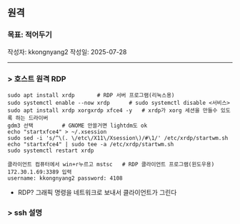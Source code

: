 ## 원격

### 목표: 적어두기
작성자: kkongnyang2 작성일: 2025-07-28

---
### > 호스트 원격 RDP

```
sudo apt install xrdp       # RDP 서버 프로그램(리눅스용)
sudo systemctl enable --now xrdp      # sudo systemctl disable <서비스>
sudo apt install xrdp xorgxrdp xfce4 -y   # xrdp가 xorg 세션을 만들수 있도록 하는 드라이버
gdm3 선택         # GNOME 안쓸거면 lightdm도 ok
echo "startxfce4" > ~/.xsession
sudo sed -i 's/^\(. \/etc\/X11\/Xsession\)/#\1/' /etc/xrdp/startwm.sh
echo "startxfce4" | sudo tee -a /etc/xrdp/startwm.sh
sudo systemctl restart xrdp
```
```
클라이언트 컴퓨터에서 win+r누르고 mstsc   # RDP 클라이언트 프로그램(윈도우용)
172.30.1.69:3389 입력
username: kkongnyang2 password: 4108
```
* RDP? 그래픽 명령을 네트워크로 보내서 클라이언트가 그린다

### > ssh 설명